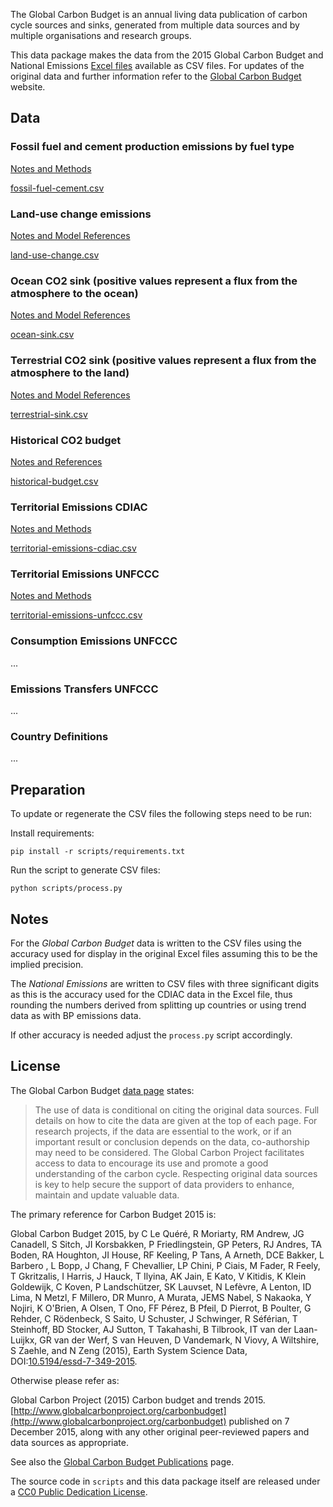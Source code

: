 The Global Carbon Budget is an annual living data publication of carbon cycle
sources and sinks, generated from multiple data sources and by multiple
organisations and research groups.

This data package makes the data from the 2015 Global Carbon Budget and National Emissions [Excel files](http://cdiac.ornl.gov/GCP/) available as CSV files. For updates of the original data and further information refer to the
[Global Carbon Budget](http://www.globalcarbonproject.org/carbonbudget/index.htm) website.


## Data

### Fossil fuel and cement production emissions by fuel type

[Notes and Methods](doc/fossil-fuel-cement.md)

[fossil-fuel-cement.csv](data/fossil-fuel-cement.csv)


### Land-use change emissions

[Notes and Model References](doc/land-use-change.md)

[land-use-change.csv](data/land-use-change.csv)


### Ocean CO2 sink (positive values represent a flux from the atmosphere to the ocean)

[Notes and Model References](doc/ocean-sink.md)

[ocean-sink.csv](data/ocean-sink.csv)


### Terrestrial CO2 sink (positive values represent a flux from the atmosphere to the land)

[Notes and Model References](doc/terrestrial-sink.md)

[terrestrial-sink.csv](data/terrestrial-sink.csv)


### Historical CO2 budget

[Notes and References](doc/historical-budget.md)

[historical-budget.csv](data/historical-budget.csv)


### Territorial Emissions CDIAC

[Notes and Methods](doc/territorial-emissions-cdiac.md)

[territorial-emissions-cdiac.csv](data/territorial-emissions-cdiac.csv)


### Territorial Emissions UNFCCC

[Notes and Methods](doc/territorial-emissions-unfccc.md)

[territorial-emissions-unfccc.csv](data/territorial-emissions-unfccc.csv)



### Consumption Emissions UNFCCC
...


### Emissions Transfers UNFCCC
...


### Country Definitions

...

## Preparation

To update or regenerate the CSV files the following steps need to be run:

Install requirements:

```
pip install -r scripts/requirements.txt
```

Run the script to generate CSV files:
```
python scripts/process.py
```


## Notes

For the *Global Carbon Budget* data is written to the CSV files using the
accuracy used for display in the original Excel files assuming this to be the
implied precision.

The *National Emissions* are written to CSV files with three significant digits
as this is the accuracy used for the CDIAC data in the Excel file, thus
rounding the numbers derived from splitting up countries or using trend data as
with BP emissions data.

If other accuracy is needed adjust the `process.py` script
accordingly.

## License

The Global Carbon Budget [data page](http://www.globalcarbonproject.org/carbonbudget/15/data.htm) states:

> The use of data is conditional on citing the original data sources. Full details on how to cite the data are given at the top of each page. For research projects, if the data are essential to the work, or if an important result or conclusion depends on the data, co-authorship may need to be considered. The Global Carbon Project facilitates access to data to encourage its use and promote a good understanding of the carbon cycle. Respecting original data sources is key to help secure the support of data providers to enhance, maintain and update valuable data.

The primary reference for Carbon Budget 2015 is:

Global Carbon Budget 2015, by C Le Quéré, R Moriarty, RM Andrew, JG Canadell, S Sitch, JI Korsbakken, P Friedlingstein, GP Peters, RJ Andres, TA Boden, RA Houghton, JI House, RF Keeling, P Tans, A Arneth, DCE Bakker, L Barbero , L Bopp, J Chang, F Chevallier, LP Chini, P Ciais, M Fader, R Feely, T Gkritzalis, I Harris, J Hauck, T Ilyina, AK Jain, E Kato, V Kitidis, K Klein Goldewijk, C Koven, P Landschützer, SK Lauvset, N Lefèvre, A Lenton, ID Lima, N Metzl, F Millero, DR Munro, A Murata, JEMS Nabel, S Nakaoka, Y Nojiri, K O'Brien, A Olsen, T Ono, FF Pérez, B Pfeil, D Pierrot, B Poulter, G Rehder, C Rödenbeck, S Saito, U Schuster, J Schwinger, R Séférian, T Steinhoff, BD Stocker, AJ Sutton, T Takahashi, B Tilbrook, IT van der Laan-Luijkx, GR van der Werf, S van Heuven, D Vandemark, N Viovy, A Wiltshire, S Zaehle, and N Zeng (2015), Earth System Science Data, DOI:[10.5194/essd-7-349-2015](https://doi.org/10.5194/essd-7-349-2015).

Otherwise please refer as:

Global Carbon Project (2015) Carbon budget and trends 2015. [http://www.globalcarbonproject.org/carbonbudget](http://www.globalcarbonproject.org/carbonbudget) published on 7 December 2015, along with any other original peer-reviewed papers and data sources as appropriate.

See also the [Global Carbon Budget Publications](http://www.globalcarbonproject.org/carbonbudget/15/publications.htm) page.

The source code in `scripts` and this data package itself are released under a
[CC0 Public Dedication License](https://creativecommons.org/publicdomain/zero/1.0/).
